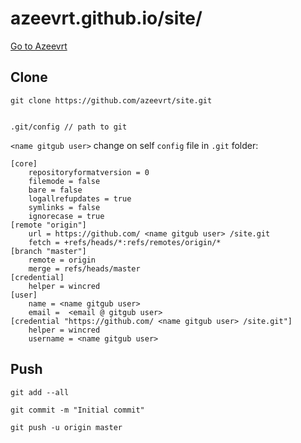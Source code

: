 # azeevrt.github.io/site/

[Go to Azeevrt](http://azeevrt.github.io/site/)


## Clone

	git clone https://github.com/azeevrt/site.git


	.git/config // path to git 



`<name gitgub user>` change on self 
`config` file in `.git` folder:

	[core]
		repositoryformatversion = 0
		filemode = false
		bare = false
		logallrefupdates = true
		symlinks = false
		ignorecase = true
	[remote "origin"]
		url = https://github.com/ <name gitgub user> /site.git
		fetch = +refs/heads/*:refs/remotes/origin/*
	[branch "master"]
		remote = origin
		merge = refs/heads/master
	[credential]
		helper = wincred
	[user]
		name = <name gitgub user>
		email =  <email @ gitgub user>
	[credential "https://github.com/ <name gitgub user> /site.git"]
		helper = wincred
		username = <name gitgub user>


## Push

	git add --all

	git commit -m "Initial commit"

	git push -u origin master




